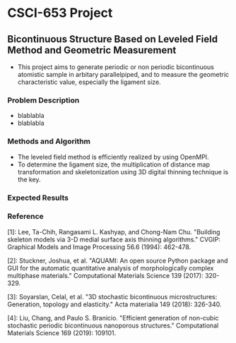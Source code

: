# CSCI-653 Project
## Bicontinuous Structure Based on Leveled Field Method and Geometric Measurement
- This project aims to generate periodic or non periodic bicontinuous atomistic sample in arbitary parallelpiped, and to measure the geometric characteristic value, especially the ligament size. 

### Problem Description

- blablabla
- blablabla



### Methods and Algorithm
- The leveled field method is efficiently realized by using OpenMPI. 
- To determine the ligament size, the multiplication of distance map transformation and skeletonization using 3D digital thinning technique is the key.

### Expected Results

### Reference
[1]: Lee, Ta-Chih, Rangasami L. Kashyap, and Chong-Nam Chu. "Building skeleton models via 3-D medial surface axis thinning algorithms." CVGIP: Graphical Models and Image Processing 56.6 (1994): 462-478.

[2]: Stuckner, Joshua, et al. "AQUAMI: An open source Python package and GUI for the automatic quantitative analysis of morphologically complex multiphase materials." Computational Materials Science 139 (2017): 320-329.

[3]: Soyarslan, Celal, et al. "3D stochastic bicontinuous microstructures: Generation, topology and elasticity." Acta materialia 149 (2018): 326-340.

[4]: Liu, Chang, and Paulo S. Branicio. "Efficient generation of non-cubic stochastic periodic bicontinuous nanoporous structures." Computational Materials Science 169 (2019): 109101.
